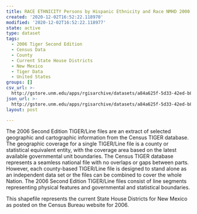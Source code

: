 ```yaml
---
title: RACE ETHNICITY Persons by Hispanic Ethnicity and Race NMHD 2000
created: '2020-12-02T16:52:22.118970'
modified: '2020-12-02T16:52:22.118977'
state: active
type: dataset
tags:
  - 2006 Tiger Second Edition
  - Census Data
  - County
  - Current State House Districts
  - New Mexico
  - Tiger Data
  - United States
groups: []
csv_url: >-
  http://gstore.unm.edu/apps/rgisarchive/datasets/a84a625f-5d33-42ed-b8fe-f281a63b7582/nmh317data917743161_sth_view.derived.csv
json_url: >-
  http://gstore.unm.edu/apps/rgisarchive/datasets/a84a625f-5d33-42ed-b8fe-f281a63b7582/nmh317data917743161_sth_view.derived.json
layout: post

---
```

The 2006 Second Edition TIGER/Line files are an extract of selected geographic and cartographic information from the Census TIGER database.  The geographic coverage for a single TIGER/Line file is a county or statistical equivalent entity, with the coverage area based on the latest available governmental unit boundaries. The Census TIGER database represents a seamless national file with no overlaps or gaps between parts.  However, each county-based TIGER/Line file is designed to stand alone as an independent data set or the files can be combined to cover the whole Nation.  The 2006 Second Edition  TIGER/Line files consist of line segments representing physical features and governmental and statistical boundaries.  

This shapefile represents the current State House Districts for New Mexico as posted on the Census Bureau website for 2006.

